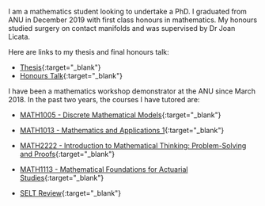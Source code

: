 I am a mathematics student looking to undertake a PhD. I graduated from ANU in December 2019 with first class honours in mathematics. My honours studied surgery on contact manifolds and was supervised by Dr Joan Licata. 

Here are links to my thesis and final honours talk:

*   [Thesis](./thesis.pdf){:target="_blank"}
*   [Honours Talk](https://www.youtube.com/watch?v=P3Q9aNFrX8Q){:target="_blank"}

I have been a mathematics workshop demonstrator at the ANU since March 2018. In the past two years, the courses I have tutored are:

*   [MATH1005 - Discrete Mathematical Models](https://programsandcourses.anu.edu.au/course/MATH1005){:target="_blank"}
*   [MATH1013 - Mathematics and Applications 1](https://programsandcourses.anu.edu.au/course/MATH1013){:target="_blank"}
*   [MATH2222 - Introduction to Mathematical Thinking: Problem-Solving and Proofs](https://programsandcourses.anu.edu.au/course/MATH2222){:target="_blank"}
*   [MATH1113 - Mathematical Foundations for Actuarial Studies](https://programsandcourses.anu.edu.au/course/MATH1113){:target="_blank"}

*   [SELT Review](./MATH2222_SELT.pdf){:target="_blank"}
